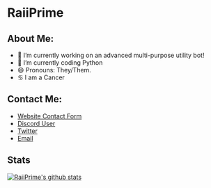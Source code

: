# RaiiPrime

## About Me:

- 🔭 I’m currently working on an advanced multi-purpose utility bot!
- 🌱 I’m currently coding Python
- 😄 Pronouns: They/Them.
- ♋ I am a Cancer

## Contact Me:

- [Website Contact Form](https://raiipri.me/contact)
- [Discord User](https://discord.com/users/715520615896842302)
- [Twitter](https://twitter.com/RaiiPrime2003)
- [Email](mailto:me@raiipri.me)

## Stats
[![RaiiPrime's github stats](https://github-readme-stats.vercel.app/api?username=RaiiPrime&show_icons=true&theme=radical)](https://github.com/anuraghazra/github-readme-stats)
